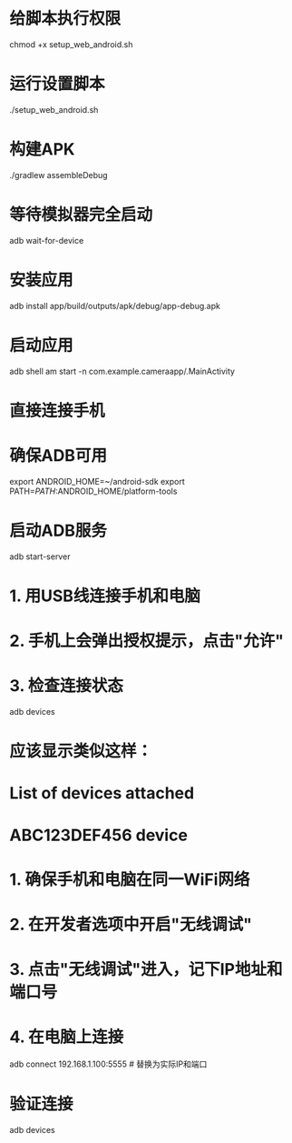 # 给脚本执行权限
chmod +x setup_web_android.sh

# 运行设置脚本
./setup_web_android.sh



# 构建APK
./gradlew assembleDebug

# 等待模拟器完全启动
adb wait-for-device

# 安装应用
adb install app/build/outputs/apk/debug/app-debug.apk

# 启动应用
adb shell am start -n com.example.cameraapp/.MainActivity




# 直接连接手机
# 确保ADB可用
export ANDROID_HOME=~/android-sdk
export PATH=$PATH:$ANDROID_HOME/platform-tools

# 启动ADB服务
adb start-server


# 1. 用USB线连接手机和电脑
# 2. 手机上会弹出授权提示，点击"允许"
# 3. 检查连接状态
adb devices

# 应该显示类似这样：
# List of devices attached
# ABC123DEF456    device


# 1. 确保手机和电脑在同一WiFi网络
# 2. 在开发者选项中开启"无线调试"
# 3. 点击"无线调试"进入，记下IP地址和端口号
# 4. 在电脑上连接
adb connect 192.168.1.100:5555  # 替换为实际IP和端口

# 验证连接
adb devices